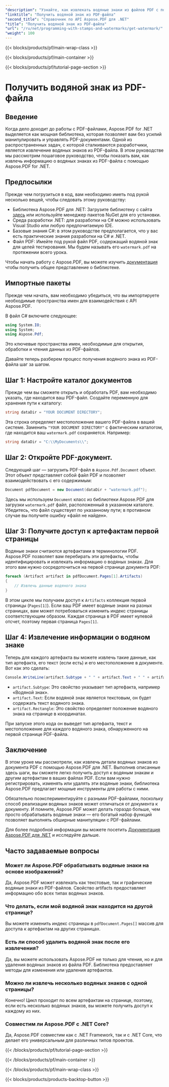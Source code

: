 ```yaml
---
"description": "Узнайте, как извлекать водяные знаки из файлов PDF с помощью Aspose.PDF для .NET с пошаговым руководством. Подробное руководство по извлечению водяных знаков."
"linktitle": "Получить водяной знак из PDF-файла"
"second_title": "Справочник по API Aspose.PDF для .NET"
"title": "Получить водяной знак из PDF-файла"
"url": "/ru/net/programming-with-stamps-and-watermarks/get-watermark/"
"weight": 100
---
```


{{< blocks/products/pf/main-wrap-class >}}

{{< blocks/products/pf/main-container >}}

{{< blocks/products/pf/tutorial-page-section >}}

# Получить водяной знак из PDF-файла

## Введение

Когда дело доходит до работы с PDF-файлами, Aspose.PDF for .NET выделяется как мощная библиотека, которая позволяет вам без усилий манипулировать и управлять PDF-документами. Одной из распространенных задач, с которой сталкиваются разработчики, является извлечение водяных знаков из PDF-файла. В этом руководстве мы рассмотрим пошаговое руководство, чтобы показать вам, как извлечь информацию о водяных знаках из PDF-файла с помощью Aspose.PDF for .NET.

## Предпосылки

Прежде чем погрузиться в код, вам необходимо иметь под рукой несколько вещей, чтобы следовать этому руководству:

- Библиотека Aspose.PDF для .NET: Загрузите библиотеку с сайта [здесь](https://releases.aspose.com/pdf/net/) или используйте менеджер пакетов NuGet для его установки.
- Среда разработки .NET: для разработки на C# можно использовать Visual Studio или любую предпочитаемую IDE.
- Базовые знания C#: в этом руководстве предполагается, что у вас есть практические знания разработки на C# и .NET.
- Файл PDF: Имейте под рукой файл PDF, содержащий водяной знак для целей тестирования. Мы будем называть его `watermark.pdf` на протяжении всего урока.

Чтобы начать работу с Aspose.PDF, вы можете изучить [документация](https://reference.aspose.com/pdf/net/) чтобы получить общее представление о библиотеке.

## Импортные пакеты

Прежде чем начать, вам необходимо убедиться, что вы импортируете необходимые пространства имен для взаимодействия с API Aspose.PDF. 

В файл C# включите следующее:

```csharp
using System.IO;
using System;
using Aspose.Pdf;
```

Это ключевые пространства имен, необходимые для открытия, обработки и чтения данных из PDF-файлов.

Давайте теперь разберем процесс получения водяного знака из PDF-файла шаг за шагом.

## Шаг 1: Настройте каталог документов

Прежде чем вы сможете открыть и обработать PDF, вам необходимо указать, где находится ваш PDF-файл. Создайте переменную для хранения пути к каталогу:

```csharp
string dataDir = "YOUR DOCUMENT DIRECTORY";
```

Эта строка определяет местоположение вашего PDF-файла в вашей системе. Заменить `"YOUR DOCUMENT DIRECTORY"` с фактическим каталогом, где находится ваш `watermark.pdf` сохраняется. Например:

```csharp
string dataDir = "C:\\MyDocuments\\";
```

## Шаг 2: Откройте PDF-документ.

Следующий шаг — загрузить PDF-файл в `Aspose.Pdf.Document` объект. Этот объект представляет собой файл PDF и позволяет взаимодействовать с его содержимым:

```csharp
Document pdfDocument = new Document(dataDir + "watermark.pdf");
```

Здесь мы используем `Document` класс из библиотеки Aspose.PDF для загрузки `watermark.pdf` файл, расположенный в указанном каталоге. Убедитесь, что файл существует по указанному пути; в противном случае вы получите ошибку «файл не найден».

## Шаг 3: Получите доступ к артефактам первой страницы

Водяные знаки считаются артефактами в терминологии PDF. Aspose.PDF позволяет вам перебирать эти артефакты, чтобы идентифицировать и извлекать информацию о водяных знаках. Для этого вам нужно сосредоточиться на первой странице документа PDF:

```csharp
foreach (Artifact artifact in pdfDocument.Pages[1].Artifacts)
{
    // Извлечь данные водяного знака
}
```

В этом цикле мы получаем доступ к `Artifacts` коллекция первой страницы (`Pages[1]`). Если ваш PDF имеет водяные знаки на разных страницах, вам может потребоваться изменить индекс страницы соответствующим образом. Каждая страница в PDF имеет нулевой отсчет, поэтому первая страница `Pages[1]`.

## Шаг 4: Извлечение информации о водяном знаке

Теперь для каждого артефакта вы можете извлечь такие данные, как тип артефакта, его текст (если есть) и его местоположение в документе. Вот как это сделать:

```csharp
Console.WriteLine(artifact.Subtype + " " + artifact.Text + " " + artifact.Rectangle);
```

- `artifact.Subtype`: Это свойство указывает тип артефакта, например «Водяной знак».
- `artifact.Text`: Если водяной знак является текстовым, он будет содержать текст водяного знака.
- `artifact.Rectangle`: Это свойство определяет положение водяного знака на странице в координатах.

При запуске этого кода он выведет тип артефакта, текст и местоположение для каждого водяного знака, обнаруженного на первой странице PDF-файла.

## Заключение

В этом уроке мы рассмотрели, как извлечь детали водяных знаков из документа PDF с помощью Aspose.PDF для .NET. Выполнив описанные здесь шаги, вы сможете легко получить доступ к водяным знакам и другим артефактам в ваших файлах PDF. Если вам нужно регистрировать, изменять или удалять эти водяные знаки, библиотека Aspose.PDF предлагает мощные инструменты для работы с ними.

Обязательно поэкспериментируйте с разными PDF-файлами, поскольку способ реализации водяных знаков может отличаться от документа к документу. И помните, Aspose.PDF может делать гораздо больше, чем просто обрабатывать водяные знаки — его богатый набор функций позволяет выполнять обширные манипуляции с PDF-файлами.

Для более подробной информации вы можете посетить [Документация Aspose.PDF для .NET](https://reference.aspose.com/pdf/net/) и исследуйте дальше.

## Часто задаваемые вопросы

### Может ли Aspose.PDF обрабатывать водяные знаки на основе изображений?
Да, Aspose.PDF может извлекать как текстовые, так и графические водяные знаки из PDF-файлов. Свойство artifacts предоставляет информацию обо всех типах водяных знаков.

### Что делать, если мой водяной знак находится на другой странице?
Вы можете изменить индекс страницы в `pdfDocument.Pages[]` массив для доступа к артефактам на других страницах.

### Есть ли способ удалить водяной знак после его извлечения?
Да, вы можете использовать Aspose.PDF не только для чтения, но и для удаления водяных знаков из файла PDF. Библиотека предоставляет методы для изменения или удаления артефактов.

### Можно ли извлечь несколько водяных знаков с одной страницы?
Конечно! Цикл проходит по всем артефактам на странице, поэтому, если есть несколько водяных знаков, вы можете получить доступ к каждому из них.

### Совместим ли Aspose.PDF с .NET Core?
Да, Aspose.PDF совместим как с .NET Framework, так и с .NET Core, что делает его универсальным для различных типов проектов.

{{< /blocks/products/pf/tutorial-page-section >}}

{{< /blocks/products/pf/main-container >}}

{{< /blocks/products/pf/main-wrap-class >}}

{{< blocks/products/products-backtop-button >}}
